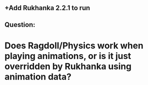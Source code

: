 ## +Add Rukhanka 2.2.1 to run
## Question:
 # Does Ragdoll/Physics work when playing animations, or is it just overridden by Rukhanka using animation data?

